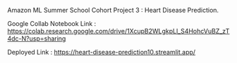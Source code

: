 Amazon ML Summer School Cohort Project 3 : Heart Disease Prediction.

Google Collab Notebook Link : https://colab.research.google.com/drive/1XcupB2WLgkpLl_S4HohcVuBZ_zT4dc-N?usp=sharing

Deployed Link : https://heart-disease-prediction10.streamlit.app/
